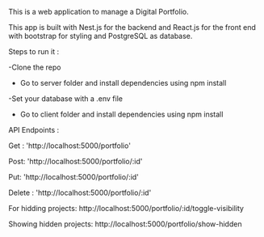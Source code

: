 This is a web application to manage a Digital Portfolio.

This app is built with Nest.js for the backend and React.js for the front end with bootstrap for styling and PostgreSQL as database.

Steps to run it :

-Clone the repo 

- Go to server folder and install dependencies using  npm install 

-Set your database with a .env file  

- Go to client folder and install dependencies using npm install 

API Endpoints : 

Get : 'http://localhost:5000/portfolio'

Post: 'http://localhost:5000/portfolio/:id'

Put: 'http://localhost:5000/portfolio/:id'

Delete : 'http://localhost:5000/portfolio/:id'

For hidding projects: http://localhost:5000/portfolio/:id/toggle-visibility

Showing hidden projects: http://localhost:5000/portfolio/show-hidden
